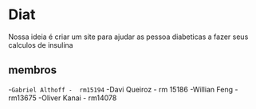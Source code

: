 # Diat
Nossa ideia é criar um site para ajudar as pessoa diabeticas a fazer seus calculos de insulina

## membros
-`Gabriel Althoff -  rm15194`
-Davi Queiroz - rm 15186
-Willian Feng - rm13675
-Oliver Kanai - rm14078
